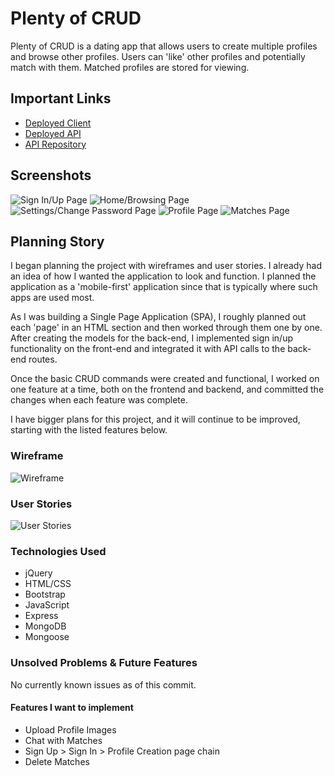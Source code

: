 # Plenty of CRUD

Plenty of CRUD is a dating app that allows users to create multiple profiles and browse other profiles. Users can 'like' other profiles and potentially match with them. Matched profiles are stored for viewing.

## Important Links

- [Deployed Client](https://award59.github.io/plenty-of-crud-client/)
- [Deployed API](https://plenty-of-crud.herokuapp.com)
- [API Repository](https://github.com/AWard59/plenty-of-crud)

## Screenshots

![Sign In/Up Page](https://i.imgur.com/j255xIuh.png)
![Home/Browsing Page](https://i.imgur.com/3zoJ5lBh.png)
![Settings/Change Password Page](https://i.imgur.com/zuSWkVsh.png)
![Profile Page](https://i.imgur.com/8Z7W9m2h.png)
![Matches Page](https://i.imgur.com/u0fBE6rh.png)

## Planning Story

I began planning the project with wireframes and user stories. I already had an idea of how I wanted the application to look and function. I planned the application as a 'mobile-first' application since that is typically where such apps are used most.

As I was building a Single Page Application (SPA), I roughly planned out each 'page' in an HTML section and then worked through them one by one. After creating the models for the back-end, I implemented sign in/up functionality on the front-end and integrated it with API calls to the back-end routes.

Once the basic CRUD commands were created and functional, I worked on one feature at a time, both on the frontend and backend, and committed the changes when each feature was complete.

I have bigger plans for this project, and it will continue to be improved, starting with the listed features below.

### Wireframe

![Wireframe](https://i.imgur.com/NBInhJzh.png)

### User Stories

![User Stories](https://i.imgur.com/SSyJPoRh.png)

### Technologies Used

- jQuery
- HTML/CSS
- Bootstrap
- JavaScript
- Express
- MongoDB
- Mongoose

### Unsolved Problems & Future Features

No currently known issues as of this commit.

#### Features I want to implement

- Upload Profile Images
- Chat with Matches
- Sign Up > Sign In > Profile Creation page chain
- Delete Matches
